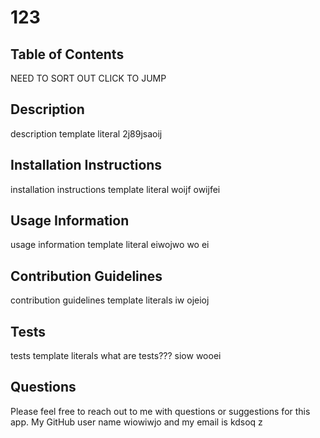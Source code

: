 # 123

## Table of Contents
NEED TO SORT OUT CLICK TO JUMP

## Description
description template literal
2j89jsaoij


## Installation Instructions
installation instructions template literal
woijf owijfei

## Usage Information
usage information template literal
 eiwojwo wo ei

## Contribution Guidelines
contribution guidelines template literals
iw ojeioj  

## Tests
tests template literals
what are tests???
siow wooei 

## Questions
Please feel free to reach out to me with questions or suggestions for this app.
My GitHub user name  wiowiwjo  and my email is kdsoq z